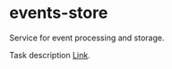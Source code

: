# events-store
Service for event processing and storage.

Task description [Link](https://github.com/pavlegich/events-store/blob/main/SPECIFICATION.md).
